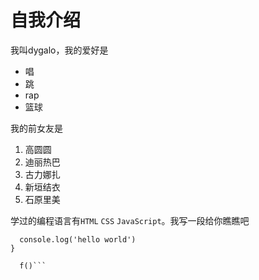 # 自我介绍
我叫dygalo，我的爱好是
* 唱
* 跳
* rap
* 篮球
  

我的前女友是

1. 高圆圆
2. 迪丽热巴
3. 古力娜扎
4. 新垣结衣
5. 石原里美

学过的编程语言有```HTML``` ```CSS``` ```JavaScript```。我写一段给你瞧瞧吧
```function f(){
  console.log('hello world')
}

  f()```
